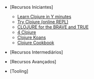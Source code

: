 
- [Recursos Iniciantes]
  - [Learn Clojure in Y minutes](https://learnxinyminutes.com/docs/clojure/)
  - [Try Clojure (online REPL)](http://www.4clojure.com/)
  - [CLOJURE for the BRAVE and TRUE](http://www.braveclojure.com/getting-started/)
  - [4 Clojure](http://www.4clojure.com)
  - [Clojure Koans](http://clojurekoans.com/)
  - [Clojure Cookbook](http://clojure-cookbook.com/)
  
- [Recursos  Intermediários]

- [Recursos Avançados]

- [Tooling]

